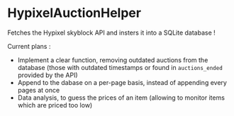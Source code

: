 # HypixelAuctionHelper

Fetches the Hypixel skyblock API and insters it into a SQLite database !

Current plans :
- Implement a clear function, removing outdated auctions from the database (those with outdated timestamps or found in `auctions_ended` provided by the API)
- Append to the dabase on a per-page basis, instead of appending every pages at once
- Data analysis, to guess the prices of an item (allowing to monitor items which are priced too low)
